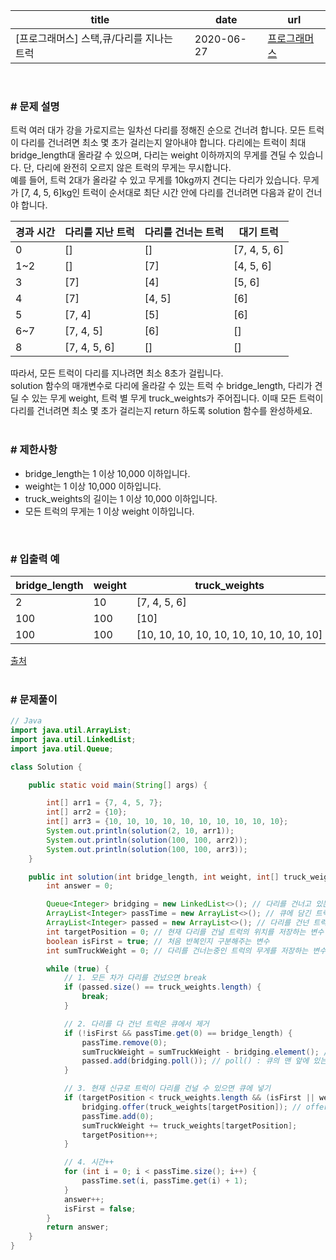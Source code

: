 |title|date|url|
|---|---|---|
|[프로그래머스] 스택,큐/다리를 지나는 트럭|2020-06-27|[프로그래머스](https://school.programmers.co.kr/learn/courses/30/lessons/42583)|

<br>

### # 문제 설명
트럭 여러 대가 강을 가로지르는 일차선 다리를 정해진 순으로 건너려 합니다. 모든 트럭이 다리를 건너려면 최소 몇 초가 걸리는지 알아내야 합니다. 다리에는 트럭이 최대 bridge_length대 올라갈 수 있으며, 다리는 weight 이하까지의 무게를 견딜 수 있습니다. 단, 다리에 완전히 오르지 않은 트럭의 무게는 무시합니다.<br>
예를 들어, 트럭 2대가 올라갈 수 있고 무게를 10kg까지 견디는 다리가 있습니다. 무게가 [7, 4, 5, 6]kg인 트럭이 순서대로 최단 시간 안에 다리를 건너려면 다음과 같이 건너야 합니다.

| 경과 시간 | 다리를 지난 트럭 | 다리를 건너는 트럭 | 대기 트럭 |
| --- | --- | --- | --- |
| 0 | [] | [] | [7, 4, 5, 6] |
| 1~2 | [] | [7] | [4, 5, 6] |
| 3 | [7] | [4] | [5, 6] |
| 4 | [7] | [4, 5] | [6] |
| 5 | [7, 4] | [5] | [6] |
| 6~7 | [7, 4, 5] | [6] | [] |
| 8 | [7, 4, 5, 6] | [] | [] |

따라서, 모든 트럭이 다리를 지나려면 최소 8초가 걸립니다.<br>
solution 함수의 매개변수로 다리에 올라갈 수 있는 트럭 수 bridge_length, 다리가 견딜 수 있는 무게 weight, 트럭 별 무게 truck_weights가 주어집니다. 이때 모든 트럭이 다리를 건너려면 최소 몇 초가 걸리는지 return 하도록 solution 함수를 완성하세요.<br>
<br>

### # 제한사항
- bridge_length는 1 이상 10,000 이하입니다.
- weight는 1 이상 10,000 이하입니다.
- truck_weights의 길이는 1 이상 10,000 이하입니다.
- 모든 트럭의 무게는 1 이상 weight 이하입니다.

<br>

### # 입출력 예

| bridge_length | weight | truck_weights | return |
| --- | --- | --- | --- |
| 2 | 10 | [7, 4, 5, 6] | 8 |
| 100 | 100 | [10] | 101 |
| 100 | 100 | [10, 10, 10, 10, 10, 10, 10, 10, 10, 10] | 110 |

[출처](http://icpckorea.org/2016/ONLINE/problem.pdf)<br>
<br>

### # 문제풀이
```java
// Java
import java.util.ArrayList;
import java.util.LinkedList;
import java.util.Queue;

class Solution {

    public static void main(String[] args) {

        int[] arr1 = {7, 4, 5, 7};
        int[] arr2 = {10};
        int[] arr3 = {10, 10, 10, 10, 10, 10, 10, 10, 10, 10};
        System.out.println(solution(2, 10, arr1));
        System.out.println(solution(100, 100, arr2));
        System.out.println(solution(100, 100, arr3));
    }

    public int solution(int bridge_length, int weight, int[] truck_weights) {
        int answer = 0;

        Queue<Integer> bridging = new LinkedList<>(); // 다리를 건너고 있는 트럭을 저장할 큐
        ArrayList<Integer> passTime = new ArrayList<>(); // 큐에 담긴 트럭이 몇초동안 지났는지 저장하는 리스트
        ArrayList<Integer> passed = new ArrayList<>(); // 다리를 건넌 트럭을 저장하는 리스트
        int targetPosition = 0; // 현재 다리를 건널 트럭의 위치를 저장하는 변수
        boolean isFirst = true; // 처음 반복인지 구분해주는 변수
        int sumTruckWeight = 0; // 다리를 건너는중인 트럭의 무게를 저장하는 변수

        while (true) {
            // 1. 모든 차가 다리를 건넜으면 break
            if (passed.size() == truck_weights.length) {
                break;
            }

            // 2. 다리를 다 건넌 트럭은 큐에서 제거
            if (!isFirst && passTime.get(0) == bridge_length) {
                passTime.remove(0);
                sumTruckWeight = sumTruckWeight - bridging.element(); // peek() : 큐의 맨 앞에 있는 요소 반환
                passed.add(bridging.poll()); // poll() : 큐의 맨 앞에 있는 요소를 반환하고 큐에서 제거
            }

            // 3. 현재 신규로 트럭이 다리를 건널 수 있으면 큐에 넣기
            if (targetPosition < truck_weights.length && (isFirst || weight - sumTruckWeight >= truck_weights[targetPosition])) { // 처음이거나, 현재 다리를 건너고 있는 트럭의 총 무게와 최대 무게를 비교한 후 저장
                bridging.offer(truck_weights[targetPosition]); // offer() : 큐의 맨 뒤에 요소 삽입(성공 실패 여부를 boolean으로 return)
                passTime.add(0);
                sumTruckWeight += truck_weights[targetPosition];
                targetPosition++;
            }

            // 4. 시간++
            for (int i = 0; i < passTime.size(); i++) {
                passTime.set(i, passTime.get(i) + 1);
            }
            answer++;
            isFirst = false;
        }
        return answer;
    }
}
```